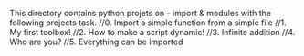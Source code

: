 This directory contains python projets on - import & modules with the following projects task.
//0. Import a simple function from a simple file
//1. My first toolbox!
//2. How to make a script dynamic!
//3. Infinite addition
//4. Who are you?
//5. Everything can be imported
